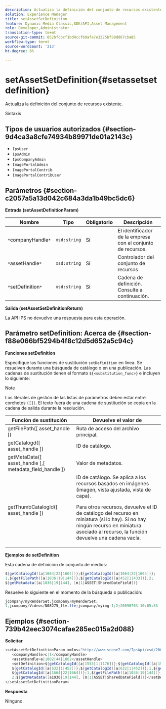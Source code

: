 ```yaml
---
description: Actualiza la definición del conjunto de recursos existente.
solution: Experience Manager
title: setAssetSetDefinition
feature: Dynamic Media Classic,SDK/API,Asset Management
role: Developer,Administrator
translation-type: tm+mt
source-git-commit: 052bfcbcf1bd4ccf60afa7e3325bf58dd07cba85
workflow-type: tm+mt
source-wordcount: '213'
ht-degree: 6%

---
```



# setAssetSetDefinition{#setassetsetdefinition}

Actualiza la definición del conjunto de recursos existente.

Sintaxis

## Tipos de usuarios autorizados {#section-9d4ca3a8cfe74934b89971de01a2143c}

* `IpsUser`
* `IpsAdmin`
* `IpsCompanyAdmin`
* `ImagePortalAdmin`
* `ImagePortalContrib`
* `ImagePortalContribUser`

## Parámetros {#section-c2057a5a13d042c684a3da1b49bc5dc6}

**Entrada (setAssetDefinitionParam)**

| Nombre | Tipo | Obligatorio | Descripción |
|---|---|---|---|
| `*`companyHandle`*` | `xsd:string` | Sí | El identificador de la empresa con el conjunto de recursos. |
| `*`assetHandle`*` | `xsd:string` | Sí | Controlador del conjunto de recursos |
| `*`setDefinition`*` | `xsd:string` | Sí | Cadena de definición. Consulte a continuación. |

**Salida (setAssetSetDefinitionReturn)**

La API IPS no devuelve una respuesta para esta operación.

## Parámetro setDefinition: Acerca de {#section-f88e066bf5294b4f8c12d5d652a5c94c}

**Funciones setDefinition**

Especifique las funciones de sustitución `setDefinition` en línea. Se resuelven durante una búsqueda de catálogo o en una publicación. Las cadenas de sustitución tienen el formato `${<substitution_func>}` e incluyen lo siguiente:

>[!NOTE]
>
>Los literales de gestión de las listas de parámetros deben estar entre corchetes `([])`. El texto fuera de una cadena de sustitución se copia en la cadena de salida durante la resolución.

<table id="table_A93D2C273B694C289208AA926B2597CD"> 
 <thead> 
  <tr> 
   <th colname="col1" class="entry"> Función de sustitución </th> 
   <th colname="col2" class="entry"> Devuelve el valor de </th> 
  </tr> 
 </thead>
 <tbody> 
  <tr> 
   <td colname="col1"> <span class="codeph"> getFilePath([  <span class="varname"> asset_handle  </span>])  </span> </td> 
   <td colname="col2"> Ruta de acceso del archivo principal. </td> 
  </tr> 
  <tr> 
   <td colname="col1"> <span class="codeph"> getCatalogd([  <span class="varname"> asset_handle  </span>])  </span> </td> 
   <td colname="col2"> ID de catálogo. </td> 
  </tr> 
  <tr> 
   <td colname="col1"> <span class="codeph"> getMetaData([  <span class="varname"> asset_handle  </span>],[  <span class="varname"> metadata_field_handle  </span>])  </span> </td> 
   <td colname="col2"> Valor de metadatos. </td> 
  </tr> 
  <tr> 
   <td colname="col1"> <span class="codeph"> getThumbCatalogId([  <span class="varname"> asset_handle  </span>])  </span> </td> 
   <td colname="col2"> ID de catálogo. Se aplica a los recursos basados en imágenes (imagen, vista ajustada, vista de capa). <p>Para otros recursos, devuelve el ID de catálogo del recurso en miniatura (si lo hay). Si no hay ningún recurso en miniatura asociado al recurso, la función devuelve una cadena vacía. </p> </td> 
  </tr> 
 </tbody> 
</table>

**Ejemplos de setDefinition**

Esta cadena de definición de conjunto de medios:

```java
${getCatalogId([a|1664|22|1664])};${getCatalogId([a|1664|22|1664])}; 
1,${getFilePath([a|1036|19|144])};${getCatalogId([a|452|1|433])};2; 
${getMetadata([a|1036|19|144], [m|1|ASSET|SharedDateField])}
```

Resuelve lo siguiente en el momento de la búsqueda o publicación:

```java
jcompany/myRenderSet;jcompany/myRenderSet; 
1,jcompany/Videos/N08275_flv.flv;jcompany/myimg-1;2;20090703 10:05:53
```

## Ejemplos {#section-739b42eec3074cafae285ec015a2d088}

**Solicitar**

```java
<setAssetSetDefinitionParam xmlns="http://www.scene7.com/IpsApi/xsd/2009-07-31"> 
   <companyHandle>c|1</companyHandle> 
   <assetHandle>a|1802|44|1802</assetHandle> 
   <setDefinition>${getCatalogId([a|1553|1|1176])};${getCatalogId([a|1553|1|1176])};1;img1, 
   ${getCatalogId([a|632|1|452])};${getCatalogId([a|632|1|452])};1,${getCatalogId([a|1664|22|1664])}; 
   ${getCatalogId([a|1664|22|1664])};1,${getFilePath([a|1036|19|144])};${getCatalogId([ a|452|1|433])}; 
   2;${getMetadata([a1036|19|144], [m|1|ASSET|SharedDateField])}</setDefinition> 
</setAssetSetDefinitionParam>
```

**Respuesta**

Ninguno.
